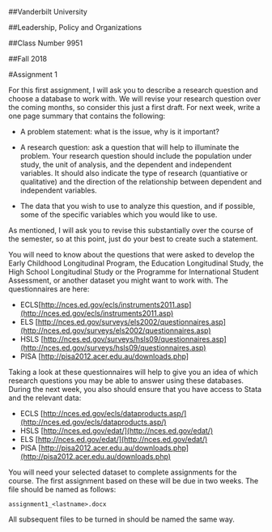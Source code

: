 ##Vanderbilt University

##Leadership, Policy and Organizations

##Class Number 9951

##Fall 2018

#Assignment 1

For this first assignment, I will ask you to describe a research question and choose a database
to work with. We will revise your research question over the coming months, so consider this
just a first draft. For next week, write a one page summary that contains the following:

  - A problem statement: what is the issue, why is it important?

- A research question: ask a question that will help to illuminate the problem. Your research
question should include the population under study, the unit of analysis, and the
dependent and independent variables. It should also indicate the type of research (quantiative or qualitative) and the direction of the relationship between dependent and independent variables. 

- The data that you wish to use to analyze this question, and if possible, some of the specific
variables which you would like to use.

As mentioned, I will ask you to revise this substantially over the course of the semester, so at
this point, just do your best to create such a statement.

You will need to know about the questions that were asked to develop the Early Childhood
Longitudinal Program, the Education Longitudinal Study, the High School Longitudinal Study
or the Programme for International Student Assessment, or another dataset you might want to work with. The questionnaires are here:

- ECLS[http://nces.ed.gov/ecls/instruments2011.asp](http://nces.ed.gov/ecls/instruments2011.asp) 
- ELS [http://nces.ed.gov/surveys/els2002/questionnaires.asp](http://nces.ed.gov/surveys/els2002/questionnaires.asp)
- HSLS [http://nces.ed.gov/surveys/hsls09/questionnaires.asp](http://nces.ed.gov/surveys/hsls09/questionnaires.asp)
- PISA [http://pisa2012.acer.edu.au/downloads.php]

Taking a look at these questionnaires will help to give you an idea of which research questions
you may be able to answer using these databases.
During the next week, you also should ensure that you have access to Stata and the relevant
data:

-  ECLS [http://nces.ed.gov/ecls/dataproducts.asp/](http://nces.ed.gov/ecls/dataproducts.asp/)
-  HSLS [http://nces.ed.gov/edat/](http://nces.ed.gov/edat/)
-  ELS [http://nces.ed.gov/edat/](http://nces.ed.gov/edat/)
-  PISA [http://pisa2012.acer.edu.au/downloads.php](http://pisa2012.acer.edu.au/downloads.php)
  
You will need your selected dataset to complete assignments for the course. The first assignment
based on these will be due in two weeks. The file should be named as
follows:

  `assignment1_<lastname>.docx`
  
All subsequent files to be turned in should be named the same way.